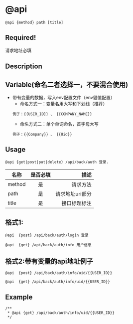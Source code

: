# @api

```
@api {method} path [title]
```

## Required!

请求地址必填

## Description


## Variable(命名二者选择一，不要混合使用)

- 带有变量的数据，写入env配置文件（env健值配置）
    - 命名方式一：变量名用大写和下划线（推荐）
    ```
    例子：{{USER_ID}} 、 {{COMPANY_NAME}}
    ```
    - 命名方式二：单个单词命名，首字母大写
    ```
    例子：{{Company}} 、 {{Uid}}
    ```


## Usage
```
@api {get|post|put|delete} /api/back/auth 登录.
```

名称|是否必填|描述
--|:--:|--:
method|是|请求方法
path|是|请求地址uri部分
title|是|接口标题标注

## 格式1:
```
@api  {post} /api/back/auth/login 登录
```
```
@api  {get} /api/back/auth/info 用户信息
```

## 格式2:带有变量的api地址例子
```
@api  {post} /api/back/auth/info/uid/{{USER_ID}}
```
```
@api  {get} /api/back/auth/info/uid/{{USER_ID}}
```

## Example
```
/**
 * @api {get} /api/back/auth/info/uid/{{USER_ID}}
 */
```
